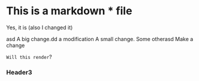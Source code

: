 # This is a markdown * file

Yes, it is (also I changed it)

asd
A big change.dd
a modification
A small change.
Some otherasd
Make a change

`Will this render`?

### Header3
